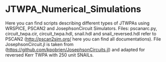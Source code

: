 # JTWPA_Numerical_Simulations
Here you can find scripts describing different types of JTWPAs using WRSPICE, PSCAN2 and JosephsonCircuit Simulators. 
Files: pscanarc.py, circuit_twpa.cir, circuit_twpa.hdl, snail.hdl and snail_reversed.hdl refer to PSCAN2 (http://pscan2sim.org/ here you can find all documentations).
File JosephsonCircuit.jl is taken from (https://github.com/kpobrien/JosephsonCircuits.jl) and adapted for reversed Kerr TWPA with 250 unit SNAILs.
